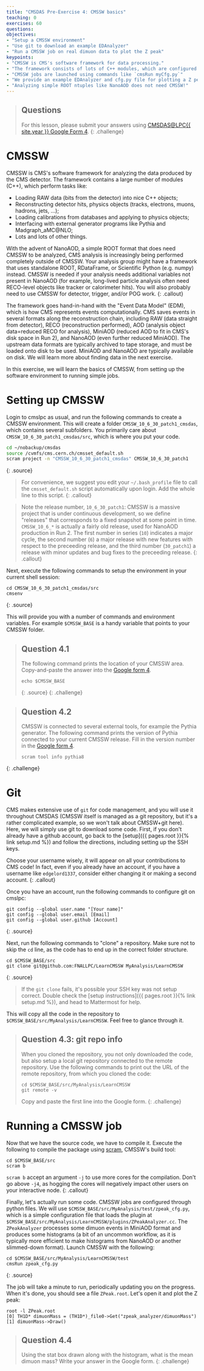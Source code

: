 ```yaml
---
title: "CMSDAS Pre-Exercise 4: CMSSW basics"
teaching: 0
exercises: 60
questions:
objectives:
- "Setup a CMSSW environment"
- "Use git to download an example EDAnalyzer"
- "Run a CMSSW job on real dimuon data to plot the Z peak"
keypoints:
- "CMSSW is CMS's software framework for data processing."
- "The framework consists of lots of C++ modules, which are configured using python."
- "CMSSW jobs are launched using commands like `cmsRun myCfg.py`"
- "We provide an example EDAnalyzer and cfg.py file for plotting a Z peak directly from a MiniAOD file."
- "Analyzing simple ROOT ntuples like NanoAOD does not need CMSSW!"
---
```


> ## Questions
> For this lesson, please submit your answers using [CMSDAS@LPC{{ site.year }} Google Form 4][Set4_form].
{: .challenge}

# CMSSW
CMSSW is CMS's software framework for analyzing the data produced by the CMS detector. 
The framework contains a large number of modules (C++), which perform tasks like:
- Loading RAW data (bits from the detector) into nice C++ objects; 
- Reconstructing detector hits, physics objects (tracks, electrons, muons, hadrons, jets, ...); 
- Loading calibrations from databases and applying to physics objects; 
- Interfacing with external generator programs like Pythia and Madgraph_aMC@NLO; 
- Lots and lots of other things. 

With the advent of NanoAOD, a simple ROOT format that does need CMSSW to be analyzed, CMS analysis is increasingly being performed completely outside of CMSSW. Your analysis group might have a framework that uses standalone ROOT, RDataFrame, or Scientific Python (e.g. numpy) instead. CMSSW is needed if your analysis needs additional variables not present in NanoAOD (for example, long-lived particle analysis often need RECO-level objects like tracker or calorimeter hits). You will also probably need to use CMSSW for detector, trigger, and/or POG work. 
{: .callout}

The framework goes hand-in-hand with the "Event Data Model" (EDM), which is how CMS represents events computationally. 
CMS saves events in several formats along the reconstruction chain, including RAW (data straight from detector), RECO (reconstruction performed), AOD (analysis object data=reduced RECO for analysis), MiniAOD (reduced AOD to fit in CMS's disk space in Run 2), and NanoAOD (even further reduced MiniAOD). 
The upstream data formats are typically archived to tape storage, and must be loaded onto disk to be used. 
MiniAOD and NanoAOD are typically available on disk. 
We will learn more about finding data in the next exercise. 

In this exercise, we will learn the basics of CMSSW, from setting up the software environment to running simple jobs. 

# Setting up CMSSW
Login to cmslpc as usual, and run the following commands to create a CMSSW environment. This will create a folder `CMSSW_10_6_30_patch1_cmsdas`, which contains several subfolders. You primarily care about `CMSSW_10_6_30_patch1_cmsdas/src`, which is where you put your code. 

```bash
cd ~/nobackup/cmsdas
source /cvmfs/cms.cern.ch/cmsset_default.sh
scram project -n "CMSSW_10_6_30_patch1_cmsdas" CMSSW_10_6_30_patch1
```
{: .source}

> For convenience, we suggest you edit your `~/.bash_profile` file to call the `cmsset_default.sh` script automatically upon login. Add the whole line to this script. 
{: .callout}

> Note the release number, `10_6_30_patch1`: CMSSW is a massive project that is under continuous development, so we define "releases" that corresponds to a fixed snapshot at some point in time. `CMSSW_10_6_*` is actually a fairly old release, used for NanoAOD production in Run 2. The first number in series (`10`) indicates a major cycle, the second number (`6`) a major release with new features with respect to the preceeding release, and the third number (`30_patch1`) a release with minor updates and bug fixes to the preceeding release.
{: .callout}

Next, execute the following commands to setup the environment in your current shell session:

```shell
cd CMSSW_10_6_30_patch1_cmsdas/src
cmsenv
```
{: .source}

This will provide you with a number of commands and environment variables. For example `$CMSSW_BASE` is a handy variable that points to your CMSSW folder. 

> ## Question 4.1
> The following command prints the location of your CMSSW area. Copy-and-paste the answer into the [Google form 4][Set4_form]. 
> ```shell
> echo $CMSSW_BASE
> ```
> {: .source}
{: .challenge}

> ## Question 4.2
> CMSSW is connected to several external tools, for example the Pythia generator. The following command prints the version of Pythia connected to your current CMSSW release. Fill in the version number in the [Google form 4][Set4_form].
> ```shell
> scram tool info pythia8
> ```
{: .challenge}


# Git
CMS makes extensive use of `git` for code management, and you will use it throughout CMSDAS (CMSSW itself is managed as a git repository, but it's a rather complicated example, so we won't talk about CMSSW+git here). Here, we will simply use git to download some code. First, if you don't already have a github account, go back to the [setup]({{ pages.root }}{% link setup.md %}) and follow the directions, including setting up the SSH keys. 

Choose your username wisely, it will appear on all your contributions to CMS code! In fact, even if you already have an account, if you have a username like `edgelord1337`, consider either changing it or making a second account.
{: .callout}

Once you have an account, run the following commands to configure git on cmslpc:

```shell
git config --global user.name "[Your name]"
git config --global user.email [Email]
git config --global user.github [Account]
```
{: .source}

Next, run the following commands to "clone" a repository. Make sure not to skip the `cd` line, as the code has to end up in the correct folder structure. 

```shell
cd $CMSSW_BASE/src
git clone git@github.com:FNALLPC/LearnCMSSW MyAnalysis/LearnCMSSW
```
{: .source}

> If the `git clone` fails, it's possible your SSH key was not setup correct. Double check the [setup instructions]({{ pages.root }}{% link setup.md %}), and head to Mattermost for help. 

This will copy all the code in the repository to `$CMSSW_BASE/src/MyAnalysis/LearnCMSSW`. Feel free to glance through it. 

> ## Question 4.3: git repo info
> When you cloned the repository, you not only downloaded the code, but also setup a local git repository connected to the remote repository. Use the following commands to print out the URL of the remote repository, from which you cloned the code:
> ```shell
> cd $CMSSW_BASE/src/MyAnalysis/LearnCMSSW
> git remote -v
> ```
> Copy and paste the first line into the Google form. 
{: .challenge}

# Running a CMSSW job
Now that we have the source code, we have to compile it. Execute the following to compile the package using [scram](https://twiki.cern.ch/twiki/bin/view/CMSPublic/SWGuideScram), CMSSW's build tool:

```shell
cd $CMSSW_BASE/src
scram b
```

`scram b` accept an argument `-j` to use more cores for the compilation. Don't go above `-j4`, as hogging the cores will negatively impact other users on your interactive node. 
{: .callout}

Finally, let's actually run some code. CMSSW jobs are configured through python files. We will use `$CMSSW_BASE/src/MyAnalysis/test/zpeak_cfg.py`, which is a simple configuration file that loads the plugin at `$CMSSW_BASE/src/MyAnalysis/LearnCMSSW/plugins/ZPeakAnalyzer.cc`. The `ZPeakAnalyzer` processes some dimuon events in MiniAOD format and produces some histograms (a bit of an uncommon workflow, as it is typically more efficient to make histograms from NanoAOD or another slimmed-down format). Launch CMSSW with the following:

```shell
cd $CMSSW_BASE/src/MyAnalysis/LearnCMSSW/test
cmsRun zpeak_cfg.py
```
{: .source}

The job will take a minute to run, periodically updating you on the progress. When it's done, you should see a file `ZPeak.root`. Let's open it and plot the Z peak:

```shell
root -l ZPeak.root
[0] TH1D* dimuonMass = (TH1D*)_file0->Get("zpeak_analyzer/dimuonMass")
[1] dimuonMass->Draw()
```

> ## Question 4.4
> Using the stat box drawn along with the histogram, what is the mean dimuon mass? Write your answer in the Google form. 
{: .challenge}

[Set4_form]: https://forms.gle/mSntaw8AAGty2Kmp8